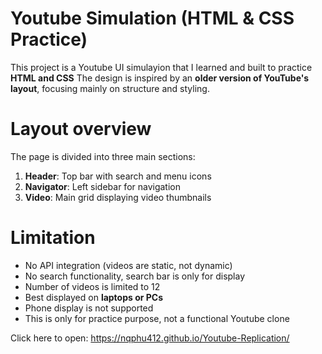 # Youtube Simulation (HTML & CSS Practice)
This project is a Youtube UI simulayion that I learned and built to practice **HTML and CSS**
The design is inspired by an **older version of YouTube's layout**, focusing mainly on structure and styling.

# Layout overview
The page is divided into three main sections:
1. **Header**: Top bar with search and menu icons
2. **Navigator**: Left sidebar for navigation
3. **Video**: Main grid displaying video thumbnails

# Limitation
- No API integration (videos are static, not dynamic)
- No search functionality, search bar is only for display
- Number of videos is limited to 12
- Best displayed on **laptops or PCs**
- Phone display is not supported
- This is only for practice purpose, not a functional Youtube clone

Click here to open: https://nqphu412.github.io/Youtube-Replication/
